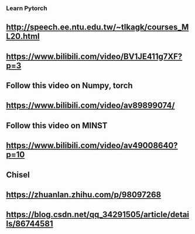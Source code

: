 ### Learn Pytorch

## http://speech.ee.ntu.edu.tw/~tlkagk/courses_ML20.html
## https://www.bilibili.com/video/BV1JE411g7XF?p=3

## Follow this video on Numpy, torch
## https://www.bilibili.com/video/av89899074/

## Follow this video on MINST
## https://www.bilibili.com/video/av49008640?p=10

## Chisel
## https://zhuanlan.zhihu.com/p/98097268
## https://blog.csdn.net/qq_34291505/article/details/86744581
